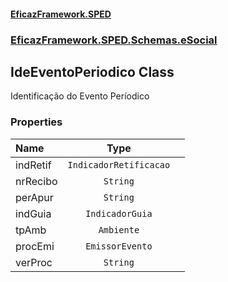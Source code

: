 #### [EficazFramework.SPED](EficazFrameworkSPED.md 'EficazFramework SPED')
### [EficazFramework.SPED.Schemas.eSocial](EficazFramework.SPED.Schemas.eSocial.md 'EficazFramework.SPED.Schemas.eSocial')

## IdeEventoPeriodico Class

Identificação do Evento Períodico
### Properties

| Name | Type | |
| :--- | :---: | :--- |
| indRetif | `IndicadorRetificacao` |  |
| nrRecibo | `String` |  |
| perApur | `String` |  |
| indGuia | `IndicadorGuia` |  |
| tpAmb | `Ambiente` |  |
| procEmi | `EmissorEvento` |  |
| verProc | `String` |  |
